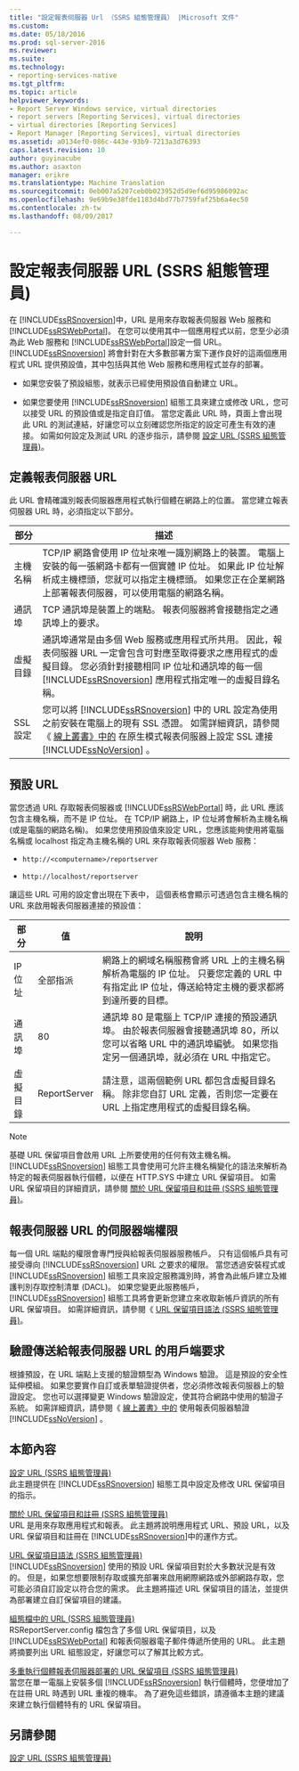 ```yaml
---
title: "設定報表伺服器 Url （SSRS 組態管理員） |Microsoft 文件"
ms.custom: 
ms.date: 05/18/2016
ms.prod: sql-server-2016
ms.reviewer: 
ms.suite: 
ms.technology:
- reporting-services-native
ms.tgt_pltfrm: 
ms.topic: article
helpviewer_keywords:
- Report Server Windows service, virtual directories
- report servers [Reporting Services], virtual directories
- virtual directories [Reporting Services]
- Report Manager [Reporting Services], virtual directories
ms.assetid: a0134ef0-086c-443e-93b9-7213a3d76393
caps.latest.revision: 10
author: guyinacube
ms.author: asaxton
manager: erikre
ms.translationtype: Machine Translation
ms.sourcegitcommit: 0eb007a5207ceb0b023952d5d9ef6d95986092ac
ms.openlocfilehash: 9e69b9e38fde1183d4bd77b7759faf25b6a4ec50
ms.contentlocale: zh-tw
ms.lasthandoff: 08/09/2017

---
```

# <a name="configure-report-server-urls--ssrs-configuration-manager"></a>設定報表伺服器 URL (SSRS 組態管理員)
  在 [!INCLUDE[ssRSnoversion](../../includes/ssrsnoversion-md.md)]中，URL 是用來存取報表伺服器 Web 服務和 [!INCLUDE[ssRSWebPortal](../../includes/ssrswebportal.md)]。 在您可以使用其中一個應用程式以前，您至少必須為此 Web 服務和 [!INCLUDE[ssRSWebPortal](../../includes/ssrswebportal.md)]設定一個 URL。 [!INCLUDE[ssRSnoversion](../../includes/ssrsnoversion-md.md)] 將會針對在大多數部署方案下運作良好的這兩個應用程式 URL 提供預設值，其中包括與其他 Web 服務和應用程式並存的部署。  
  
-   如果您安裝了預設組態，就表示已經使用預設值自動建立 URL。  
  
-   如果您要使用 [!INCLUDE[ssRSnoversion](../../includes/ssrsnoversion-md.md)] 組態工具來建立或修改 URL，您可以接受 URL 的預設值或是指定自訂值。 當您定義此 URL 時，頁面上會出現此 URL 的測試連結，好讓您可以立刻確認您所指定的設定可產生有效的連接。 如需如何設定及測試 URL 的逐步指示，請參閱 [設定 URL &#40;SSRS 組態管理員&#41;](../../reporting-services/install-windows/configure-a-url-ssrs-configuration-manager.md)。  
  
## <a name="defining-a-report-server-url"></a>定義報表伺服器 URL  
 此 URL 會精確識別報表伺服器應用程式執行個體在網路上的位置。 當您建立報表伺服器 URL 時，必須指定以下部分。  
  
|部分|描述|  
|----------|-----------------|  
|主機名稱|TCP/IP 網路會使用 IP 位址來唯一識別網路上的裝置。 電腦上安裝的每一張網路卡都有一個實體 IP 位址。 如果此 IP 位址解析成主機標頭，您就可以指定主機標頭。 如果您正在企業網路上部署報表伺服器，可以使用電腦的網路名稱。|  
|通訊埠|TCP 通訊埠是裝置上的端點。 報表伺服器將會接聽指定之通訊埠上的要求。|  
|虛擬目錄|通訊埠通常是由多個 Web 服務或應用程式所共用。 因此，報表伺服器 URL 一定會包含可對應至取得要求之應用程式的虛擬目錄。 您必須針對接聽相同 IP 位址和通訊埠的每一個 [!INCLUDE[ssRSnoversion](../../includes/ssrsnoversion-md.md)] 應用程式指定唯一的虛擬目錄名稱。|  
|SSL 設定|您可以將 [!INCLUDE[ssRSnoversion](../../includes/ssrsnoversion-md.md)] 中的 URL 設定為使用之前安裝在電腦上的現有 SSL 憑證。 如需詳細資訊，請參閱《 [線上叢書》中的](../../reporting-services/security/configure-ssl-connections-on-a-native-mode-report-server.md) 在原生模式報表伺服器上設定 SSL 連接 [!INCLUDE[ssNoVersion](../../includes/ssnoversion-md.md)] 。|  
  
## <a name="default-urls"></a>預設 URL  
 當您透過 URL 存取報表伺服器或 [!INCLUDE[ssRSWebPortal](../../includes/ssrswebportal.md)] 時，此 URL 應該包含主機名稱，而不是 IP 位址。 在 TCP/IP 網路上，IP 位址將會解析為主機名稱 (或是電腦的網路名稱)。 如果您使用預設值來設定 URL，您應該能夠使用將電腦名稱或 localhost 指定為主機名稱的 URL 來存取報表伺服器 Web 服務：  
  
-   `http://<computername>/reportserver`  
  
-   `http://localhost/reportserver`  
  
 讓這些 URL 可用的設定會出現在下表中， 這個表格會顯示可透過包含主機名稱的 URL 來啟用報表伺服器連接的預設值：  
  
|部分|值|說明|  
|----------|-----------|-----------------|  
|IP 位址|全部指派|網路上的網域名稱服務會將 URL 上的主機名稱解析為電腦的 IP 位址。 只要您定義的 URL 中有指定此 IP 位址，傳送給特定主機的要求都將到達所要的目標。|  
|通訊埠|80|通訊埠 80 是電腦上 TCP/IP 連接的預設通訊埠。 由於報表伺服器會接聽通訊埠 80，所以您可以省略 URL 中的通訊埠編號。 如果您指定另一個通訊埠，就必須在 URL 中指定它。|  
|虛擬目錄|ReportServer|請注意，這兩個範例 URL 都包含虛擬目錄名稱。 除非您自訂 URL 定義，否則您一定要在 URL 上指定應用程式的虛擬目錄名稱。|  
  
> [!NOTE]  
>  基礎 URL 保留項目會啟用 URL 上所要使用的任何有效主機名稱。 [!INCLUDE[ssRSnoversion](../../includes/ssrsnoversion-md.md)] 組態工具會使用可允許主機名稱變化的語法來解析為特定的報表伺服器執行個體，以便在 HTTP.SYS 中建立 URL 保留項目。 如需 URL 保留項目的詳細資訊，請參閱 [關於 URL 保留項目和註冊 &#40;SSRS 組態管理員&#41;](../../reporting-services/install-windows/about-url-reservations-and-registration-ssrs-configuration-manager.md)。  
  
## <a name="server-side-permissions-on-a-report-server-url"></a>報表伺服器 URL 的伺服器端權限  
 每一個 URL 端點的權限會專門授與給報表伺服器服務帳戶。 只有這個帳戶具有可接受導向 [!INCLUDE[ssRSnoversion](../../includes/ssrsnoversion-md.md)] URL 之要求的權限。 當您透過安裝程式或 [!INCLUDE[ssRSnoversion](../../includes/ssrsnoversion-md.md)] 組態工具來設定服務識別時，將會為此帳戶建立及維護判別存取控制清單 (DACL)。 如果您變更此服務帳戶， [!INCLUDE[ssRSnoversion](../../includes/ssrsnoversion-md.md)] 組態工具將會更新您建立來收取新帳戶資訊的所有 URL 保留項目。 如需詳細資訊，請參閱《 [URL 保留項目語法 &#40;SSRS 組態管理員&#41;](../../reporting-services/install-windows/url-reservation-syntax-ssrs-configuration-manager.md)。  
  
## <a name="authenticating-client-requests-sent-to-a-report-server-url"></a>驗證傳送給報表伺服器 URL 的用戶端要求  
 根據預設，在 URL 端點上支援的驗證類型為 Windows 驗證。 這是預設的安全性延伸模組。 如果您要實作自訂或表單驗證提供者，您必須修改報表伺服器上的驗證設定。 您也可以選擇變更 Windows 驗證設定，使其符合網路中使用的驗證子系統。 如需詳細資訊，請參閱《 [線上叢書》中的](../../reporting-services/security/authentication-with-the-report-server.md) 使用報表伺服器驗證 [!INCLUDE[ssNoVersion](../../includes/ssnoversion-md.md)] 。  
  
## <a name="in-this-section"></a>本節內容  
 [設定 URL &#40;SSRS 組態管理員&#41;](../../reporting-services/install-windows/configure-a-url-ssrs-configuration-manager.md)  
 此主題提供在 [!INCLUDE[ssRSnoversion](../../includes/ssrsnoversion-md.md)] 組態工具中設定及修改 URL 保留項目的指示。  
  
 [關於 URL 保留項目和註冊 &#40;SSRS 組態管理員&#41;](../../reporting-services/install-windows/about-url-reservations-and-registration-ssrs-configuration-manager.md)  
 URL 是用來存取應用程式和報表。 此主題將說明應用程式 URL、預設 URL，以及 URL 保留項目和註冊在 [!INCLUDE[ssRSnoversion](../../includes/ssrsnoversion-md.md)]中的運作方式。  
  
 [URL 保留項目語法 &#40;SSRS 組態管理員&#41;](../../reporting-services/install-windows/url-reservation-syntax-ssrs-configuration-manager.md)  
 [!INCLUDE[ssRSnoversion](../../includes/ssrsnoversion-md.md)] 使用的預設 URL 保留項目對於大多數狀況是有效的。 但是，如果您想要限制存取或擴充部署來啟用網際網路或外部網路存取，您可能必須自訂設定以符合您的需求。 此主題將描述 URL 保留項目的語法，並提供為部署建立自訂保留項目的建議。  
  
 [組態檔中的 URL &#40;SSRS 組態管理員&#41;](../../reporting-services/install-windows/urls-in-configuration-files-ssrs-configuration-manager.md)  
 RSReportServer.config 檔包含了多個 URL 保留項目，以及 [!INCLUDE[ssRSWebPortal](../../includes/ssrswebportal.md)] 和報表伺服器電子郵件傳遞所使用的 URL。 此主題將摘要列出 URL 組態設定，好讓您可以了解其比較方式。  
  
 [多重執行個體報表伺服器部署的 URL 保留項目 &#40;SSRS 組態管理員&#41;](../../reporting-services/install-windows/url-reservations-for-multi-instance-report-server-deployments.md)  
 當您在單一電腦上安裝多個 [!INCLUDE[ssRSnoversion](../../includes/ssrsnoversion-md.md)] 執行個體時，您便增加了在註冊 URL 時遇到 URL 重複的機率。 為了避免這些錯誤，請遵循本主題的建議來建立執行個體特有的 URL 保留項目。  
  
## <a name="see-also"></a>另請參閱  
 [設定 URL &#40;SSRS 組態管理員&#41;](../../reporting-services/install-windows/configure-a-url-ssrs-configuration-manager.md) 


